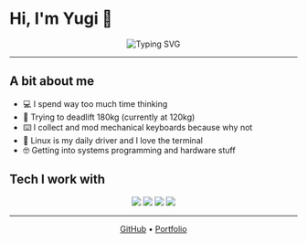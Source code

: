 # Hi, I'm Yugi 👋

<div align="center">
  <img src="https://readme-typing-svg.herokuapp.com?font=Fira+Code&size=22&duration=3000&pause=1000&color=6A6AF0&center=true&vCenter=true&width=500&lines=20-year-old+student+from+Germany;I+code,+lift+weights+and+break+things;Currently+obsessed+with+low-level+programming" alt="Typing SVG" />
</div>

---

## A bit about me

- 💻 I spend way too much time thinking 
- 💪 Trying to deadlift 180kg (currently at 120kg)
- ⌨️ I collect and mod mechanical keyboards because why not
- 🐧 Linux is my daily driver and I love the terminal
- 🤓 Getting into systems programming and hardware stuff

## Tech I work with

<p align="center">
  <img src="https://skillicons.dev/icons?i=python" />
    <img src="https://skillicons.dev/icons?i=cpp" />
      <img src="https://skillicons.dev/icons?i=linux" />
        <img src="https://skillicons.dev/icons?i=vscode" />
</p>

---

<div align="center">
  <a href="https://github.com/unc0dedx">GitHub</a> • <a href="https://unc0dedx.github.io">Portfolio</a>
</div>
